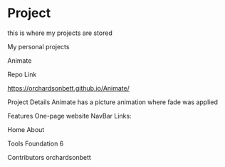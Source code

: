 # Project
this is where my projects are stored

My personal projects

Animate

Repo Link

https://orchardsonbett.github.io/Animate/

Project Details Animate has a picture animation where fade was applied

Features One-page website NavBar Links:

Home
About 

Tools Foundation 6

Contributors orchardsonbett
